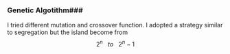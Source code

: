 ### Genetic Algotithm###
I tried different mutation and crossover function.
I adopted a strategy similar to segregation but the island become from $$2^n \ \ \ to \ \ \ 2^n-1$$